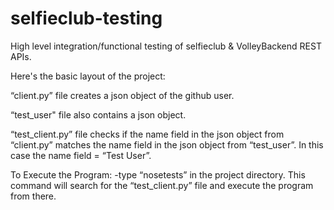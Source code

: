 selfieclub-testing
==================

High level integration/functional testing of selfieclub &amp; VolleyBackend REST APIs.

Here's the basic layout of the project:

“client.py” file creates a json object of the github user.

“test_user" file also contains a json object.

“test_client.py” file checks if the name field in the json object from “client.py” matches the name field in the json object from “test_user”. In this case the name field = “Test User”.


To Execute the Program:
  -type “nosetests” in the project directory.
  This command will search for the “test_client.py” file and execute the program from there.

